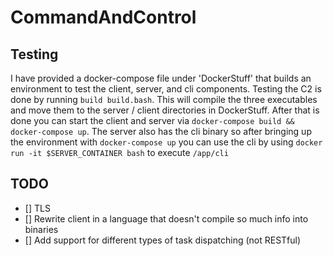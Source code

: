 # CommandAndControl

## Testing

I have provided a docker-compose file under 'DockerStuff' that builds
an environment to test the client, server, and cli components. Testing
the C2 is done by running `build build.bash`. This will compile the
three executables and move them to the server / client directories in
DockerStuff. After that is done you can start the client and server via
`docker-compose build && docker-compose up`. The server also has the cli
binary so after bringing up the environment with `docker-compose up` you
can use the cli by using `docker run -it $SERVER_CONTAINER bash` to
execute `/app/cli`

## TODO

- [] TLS
- [] Rewrite client in a language that doesn't compile so much info into binaries
- [] Add support for different types of task dispatching (not RESTful)
